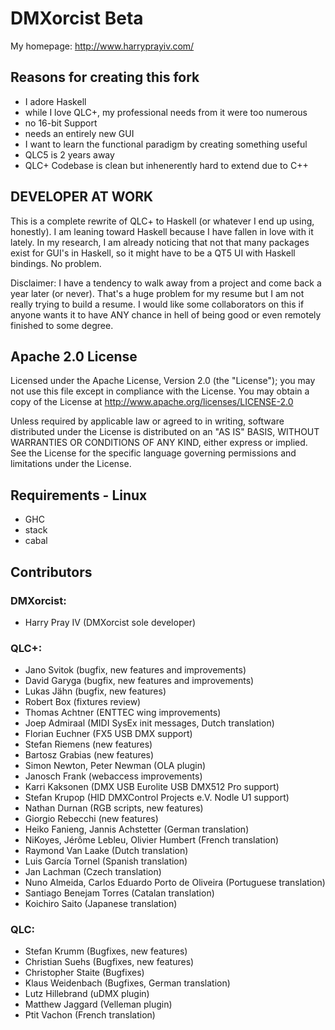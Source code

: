 DMXorcist Beta
=========================

My homepage: http://www.harryprayiv.com/

Reasons for creating this fork
--------------------
* I adore Haskell
* while I love QLC+, my professional needs from it were too numerous
* no 16-bit Support
* needs an entirely new GUI
* I want to learn the functional paradigm by creating something useful
* QLC5 is 2 years away
* QLC+ Codebase is clean but inhenerently hard to extend due to C++

DEVELOPER AT WORK
------------------

This is a complete rewrite of QLC+ to Haskell (or whatever I end up using, honestly).  I am leaning toward Haskell because I have fallen in love with it lately.  In my research, I am already noticing that not that many packages exist for GUI's in Haskell, so it might have to be a QT5 UI with Haskell bindings.  No problem.  

Disclaimer: I have a tendency to walk away from a project and come back a year later (or never).  That's a huge problem for my resume but I am not really trying to build a resume.  I would like some collaborators on this if anyone wants it to have ANY chance in hell of being good or even remotely finished to some degree.     

Apache 2.0 License
------------------

Licensed under the Apache License, Version 2.0 (the "License");
you may not use this file except in compliance with the License.
You may obtain a copy of the License at http://www.apache.org/licenses/LICENSE-2.0

Unless required by applicable law or agreed to in writing, software
distributed under the License is distributed on an "AS IS" BASIS,
WITHOUT WARRANTIES OR CONDITIONS OF ANY KIND, either express or implied.
See the License for the specific language governing permissions and
limitations under the License.

Requirements - Linux
--------------------
* GHC
* stack
* cabal


Contributors
------------

### DMXorcist:

* Harry Pray IV (DMXorcist sole developer)

### QLC+:

* Jano Svitok (bugfix, new features and improvements)
* David Garyga (bugfix, new features and improvements)
* Lukas Jähn (bugfix, new features)
* Robert Box (fixtures review)
* Thomas Achtner (ENTTEC wing improvements)
* Joep Admiraal (MIDI SysEx init messages, Dutch translation)
* Florian Euchner (FX5 USB DMX support)
* Stefan Riemens (new features)
* Bartosz Grabias (new features)
* Simon Newton, Peter Newman (OLA plugin)
* Janosch Frank (webaccess improvements)
* Karri Kaksonen (DMX USB Eurolite USB DMX512 Pro support)
* Stefan Krupop (HID DMXControl Projects e.V. Nodle U1 support)
* Nathan Durnan (RGB scripts, new features)
* Giorgio Rebecchi (new features)
* Heiko Fanieng, Jannis Achstetter (German translation)
* NiKoyes, Jérôme Lebleu, Olivier Humbert (French translation)
* Raymond Van Laake (Dutch translation)
* Luis García Tornel (Spanish translation)
* Jan Lachman (Czech translation)
* Nuno Almeida, Carlos Eduardo Porto de Oliveira (Portuguese translation)
* Santiago Benejam Torres (Catalan translation)
* Koichiro Saito (Japanese translation)

### QLC:

* Stefan Krumm (Bugfixes, new features)
* Christian Suehs (Bugfixes, new features)
* Christopher Staite (Bugfixes)
* Klaus Weidenbach (Bugfixes, German translation)
* Lutz Hillebrand (uDMX plugin)
* Matthew Jaggard (Velleman plugin)
* Ptit Vachon (French translation)

